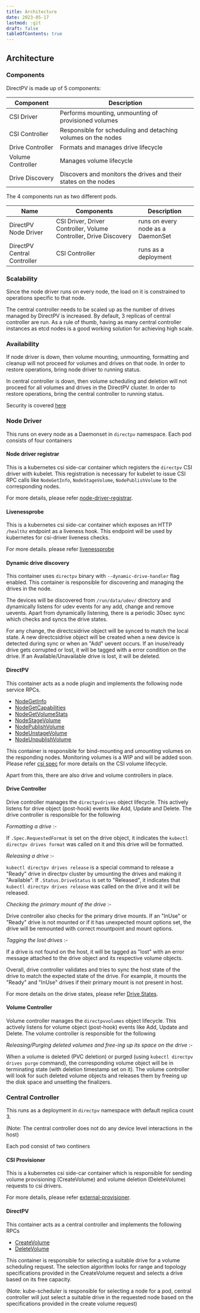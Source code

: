 ```yaml
---
title: Architecture
date: 2023-05-17
lastmod: :git
draft: false
tableOfContents: true
---
```


Architecture
-------------

### Components

DirectPV is made up of 5 components:

| Component         | Description                                                                           |
|-------------------|---------------------------------------------------------------------------------------|
| CSI Driver        | Performs mounting, unmounting of provisioned volumes                                  |
| CSI Controller    | Responsible for scheduling and detaching volumes on the nodes                         |
| Drive Controller  | Formats and manages drive lifecycle                                                   |
| Volume Controller | Manages volume lifecycle                                                              |
| Drive Discovery   | Discovers and monitors the drives and their states on the nodes                       |

The 4 components run as two different pods. 

| Name                          | Components                                                            | Description                        |
|-------------------------------|-----------------------------------------------------------------------|------------------------------------|
| DirectPV Node Driver         | CSI Driver, Driver Controller, Volume Controller, Drive Discovery     | runs on every node as a DaemonSet  |
| DirectPV Central Controller  | CSI Controller                                                        | runs as a deployment               |


### Scalability

Since the node driver runs on every node, the load on it is constrained to operations specific to that node. 

The central controller needs to be scaled up as the number of drives managed by DirectPV is increased. By default, 3 replicas of central controller are run. As a rule of thumb, having as many central controller instances as etcd nodes is a good working solution for achieving high scale.

### Availability

If node driver is down, then volume mounting, unmounting, formatting and cleanup will not proceed for volumes and drives on that node. In order to restore operations, bring node driver to running status.

In central controller is down, then volume scheduling and deletion will not proceed for all volumes and drives in the DirectPV cluster. In order to restore operations, bring the central controller to running status.

Security is covered [here](./security.md)

### Node Driver

This runs on every node as a Daemonset in `directpv` namespace. Each pod consists of four containers

#### Node driver registrar

This is a kubernetes csi side-car container which registers the `directpv` CSI driver with kubelet. This registration is necessary for kubelet to issue CSI RPC calls like `NodeGetInfo`, `NodeStageVolume`, `NodePublishVolume` to the corresponding nodes.

For more details, please refer [node-driver-registrar](https://github.com/kubernetes-csi/node-driver-registrar).

#### Livenessprobe

This is a kubernetes csi side-car container which exposes an HTTP `/healthz` endpoint as a liveness hook. This endpoint will be used by kubernetes for csi-driver liveness checks.

For more details. please refer [livenessprobe](https://github.com/kubernetes-csi/livenessprobe)

#### Dynamic drive discovery

This container uses `directpv` binary with `--dynamic-drive-handler` flag enabled. This container is responsible for discovering and managing the drives in the node.

The devices will be discovered from `/run/data/udev/` directory and dynamically listens for udev events for any add, change and remove uevents. Apart from dynamically listening, there is a periodic 30sec sync which checks and syncs the drive states.

For any change, the directcsidrive object will be synced to match the local state. A new directcsidrive object will be created when a new device is detected during sync or when an "Add" uevent occurs. If an inuse/ready drive gets corrupted or lost, it will be tagged with a error condition on the drive. If an Available/Unavailable drive is lost, it will be deleted.

#### DirectPV

This container acts as a node plugin and implements the following node service RPCs.

- [NodeGetInfo](https://github.com/container-storage-interface/spec/blob/master/spec.md#nodegetinfo)
- [NodeGetCapabilities](https://github.com/container-storage-interface/spec/blob/master/spec.md#nodegetinfoNodeGetCapabilities)
- [NodeGetVolumeStats](https://github.com/container-storage-interface/spec/blob/master/spec.md#nodegetvolumestats)
- [NodeStageVolume](https://github.com/container-storage-interface/spec/blob/master/spec.md#nodestagevolume)
- [NodePublishVolume](https://github.com/container-storage-interface/spec/blob/master/spec.md#nodepublishvolume)
- [NodeUnstageVolume](https://github.com/container-storage-interface/spec/blob/master/spec.md#nodeunstagevolume)
- [NodeUnpublishVolume](https://github.com/container-storage-interface/spec/blob/master/spec.md#nodeunpublishvolume)

This container is responsible for bind-mounting and umounting volumes on the responding nodes. Monitoring volumes is a WIP and will be added soon. Please refer [csi spec](https://github.com/container-storage-interface/spec) for more details on the CSI volume lifecycle.

Apart from this, there are also drive and volume controllers in place.

#### Drive Controller

Drive controller manages the `directpvdrives` object lifecycle. This actively listens for drive object (post-hook) events like Add, Update and Delete. The drive controller is responsible for the following

_Formatting a drive_ :-

If `.Spec.RequestedFormat` is set on the drive object, it indicates the `kubectl directpv drives format` was called on it and this drive will be formatted.

_Releasing a drive_ :-

`kubectl directpv drives release` is a special command to release a "Ready" drive in directpv cluster by umounting the drives and making it "Available". If `.Status.DriveStatus` is set to "Released", it indicates that `kubectl directpv drives release` was called on the drive and it will be released.

_Checking the primary mount of the drive_ :-

Drive controller also checks for the primary drive mounts. If an "InUse" or "Ready" drive is not mounted or if it has unexpected mount options set, the drive will be remounted with correct mountpoint and mount options.

_Tagging the lost drives_ :-

If a drive is not found on the host, it will be tagged as "lost" with an error message attached to the drive object and its respective volume objects.

Overall, drive controller validates and tries to sync the host state of the drive to match the expected state of the drive. For example, it mounts the "Ready" and "InUse" drives if their primary mount is not present in host.

For more details on the drive states, please refer [Drive States](./drive-states.md).

#### Volume Controller

Volume controller manages the `directpvvolumes` object lifecycle. This actively listens for volume object (post-hook) events like Add, Update and Delete. The volume controller is responsible for the following

_Releasing/Purging deleted volumes and free-ing up its space on the drive_ :-

When a volume is deleted (PVC deletion) or purged (using `kubectl directpv drives purge` command), the corresponding volume object will be in terminating state (with deletion timestamp set on it). The volume controller will look for such deleted volume objects and releases them by freeing up the disk space and unsetting the finalizers.


### Central Controller

This runs as a deployment in `directpv` namespace with default replica count 3.

(Note: The central controller does not do any device level interactions in the host)

Each pod consist of two continers

#### CSI Provisioner

This is a kubernetes csi side-car container which is responsible for sending volume provisioning (CreateVolume) and volume deletion (DeleteVolume) requests to csi drivers.

For more details, please refer [external-provisioner](https://github.com/kubernetes-csi/external-provisioner).

#### DirectPV

This container acts as a central controller and implements the following RPCs

- [CreateVolume](https://github.com/container-storage-interface/spec/blob/master/spec.md#createvolume)
- [DeleteVolume](https://github.com/container-storage-interface/spec/blob/master/spec.md#deletevolume)

This container is responsible for selecting a suitable drive for a volume scheduling request. The selection algorithm looks for range and topology specifications provided in the CreateVolume request and selects a drive based on its free capacity.

(Note: kube-scheduler is responsible for selecting a node for a pod, central controller will just select a suitable drive in the requested node based on the specifications provided in the create volume request)
